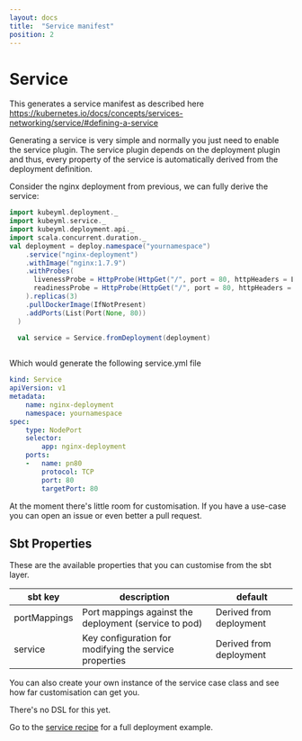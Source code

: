 ```yaml
---
layout: docs
title:  "Service manifest"
position: 2
---
```

# Service

This generates a service manifest as described here https://kubernetes.io/docs/concepts/services-networking/service/#defining-a-service

Generating a service is very simple and normally you just need to enable the service plugin. 
 The service plugin depends on the deployment plugin and thus, every property of
the service is automatically derived from the deployment definition.

Consider the nginx deployment from previous, we can fully derive the service:
```scala
import kubeyml.deployment._
import kubeyml.service._
import kubeyml.deployment.api._
import scala.concurrent.duration._
val deployment = deploy.namespace("yournamespace")
    .service("nginx-deployment")
    .withImage("nginx:1.7.9")
    .withProbes(
      livenessProbe = HttpProbe(HttpGet("/", port = 80, httpHeaders = List.empty), period = 10 seconds),
      readinessProbe = HttpProbe(HttpGet("/", port = 80, httpHeaders = List.empty), failureThreshold = 10)
    ).replicas(3)
    .pullDockerImage(IfNotPresent)
    .addPorts(List(Port(None, 80))
  )

  val service = Service.fromDeployment(deployment)
 
```

Which would generate the following service.yml file

```yaml
kind: Service
apiVersion: v1
metadata:
    name: nginx-deployment
    namespace: yournamespace
spec:
    type: NodePort
    selector:
        app: nginx-deployment
    ports:
    -   name: pn80
        protocol: TCP
        port: 80
        targetPort: 80
```

At the moment there's little room for customisation. If you have a use-case you can open an issue or even better a
pull request.

## Sbt Properties

These are the available properties that you can customise from the sbt layer. 

| **sbt key**  | **description**  | **default**  |
|---|---|---|
| portMappings  | Port mappings against the deployment (service to pod)   |  Derived from deployment |
| service  | Key configuration for modifying the service properties   |  Derived from deployment |

You can also create your own instance
of the service case class and see how far customisation can get you. 

There's no DSL for this yet.

Go to the [service recipe](recipe/) for a full deployment example.




